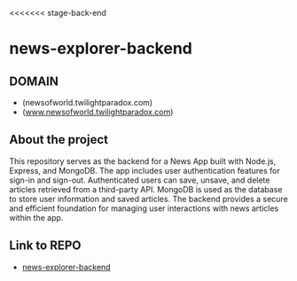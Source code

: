 <<<<<<< stage-back-end

# news-explorer-backend

## DOMAIN

- (newsofworld.twilightparadox.com)
- (www.newsofworld.twilightparadox.com)

## About the project

This repository serves as the backend for a News App built with Node.js, Express, and MongoDB. The app includes user authentication features for sign-in and sign-out. Authenticated users can save, unsave, and delete articles retrieved from a third-party API. MongoDB is used as the database to store user information and saved articles. The backend provides a secure and efficient foundation for managing user interactions with news articles within the app.

## Link to REPO

- [news-explorer-backend](https://github.com/kamalthapa1997/news-explorer-backend)
